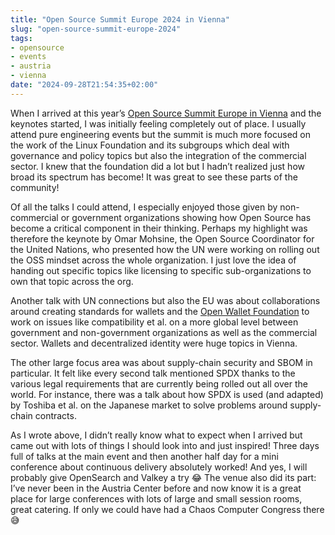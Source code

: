 ```yaml
---
title: "Open Source Summit Europe 2024 in Vienna"
slug: "open-source-summit-europe-2024"
tags:
- opensource
- events
- austria
- vienna
date: "2024-09-28T21:54:35+02:00"
---
```


When I arrived at this year’s [Open Source Summit Europe in Vienna](https://events.linuxfoundation.org/archive/2024/open-source-summit-europe/) and the keynotes started, I was initially feeling completely out of place. I usually attend pure engineering events but the summit is much more focused on the work of the Linux Foundation and its subgroups which deal with governance and policy topics but also the integration of the commercial sector. I knew that the foundation did a lot but I hadn’t realized just how broad its spectrum has become! It was great to see these parts of the community!

Of all the talks I could attend, I especially enjoyed those given by non-commercial or government organizations showing how Open Source has become a critical component in their thinking. Perhaps my highlight was therefore the keynote  by Omar Mohsine, the Open Source Coordinator for the United Nations, who presented how the UN were working on rolling out the OSS mindset across the whole organization. I just love the idea of handing out specific topics like licensing to specific sub-organizations to own that topic across the org.

Another talk with UN connections but also the EU was about collaborations around creating standards for wallets and the [Open Wallet Foundation](https://openwallet.foundation) to work on issues like compatibility et al. on a more global level between government and non-government organizations as well as the commercial sector. Wallets and decentralized identity were huge topics in Vienna.

The other large focus area was about supply-chain security and SBOM in particular. It felt like every second talk mentioned SPDX thanks to the various legal requirements that are currently being rolled out all over the world. For instance, there was a talk about how SPDX is used (and adapted) by Toshiba et al. on the Japanese market to solve problems around supply-chain contracts.

As I wrote above, I didn’t really know what to expect when I arrived but came out with lots of things I should look into and just inspired! Three days full of talks at the main event and then another half day for a mini conference about continuous delivery absolutely worked! And yes, I will probably give OpenSearch and Valkey a try 😂 The venue also did its part: I’ve never been in the Austria Center before and now know it is a great place for large conferences with lots of large and small session rooms, great catering. If only we could have had a Chaos Computer Congress there 😅
